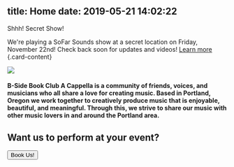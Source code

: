 title: Home
date: 2019-05-21 14:02:22
---

<div class='card'>
<div class='card-image home-blurb'>
<span class='card-title'>Shhh! Secret Show!</span>
</div>

We're playing a SoFar Sounds show at a secret location on Friday, November 22nd! Check back soon for updates and videos! [Learn more](https://www.sofarsounds.com/cities/portland-or/events/29969) {.card-content}

</div>


<img class="homeImg marginCenter z-depth-5" style="max-height: 550px;width: auto;max-width: 100%;" src="/img/bsidecollage.jpg">


#### B-Side Book Club A Cappella is a community of friends, voices, and musicians who all share a love for creating music. Based in Portland, Oregon we work together to creatively produce music that is enjoyable, beautiful, and meaningful. Through this, we strive to share our music with other music lovers in and around the Portland area.


<div class="center">

## Want us to perform at your event?

<p><a href="/contact/" class="center" style="color: white;">
	<button class="z-depth-2 btn">Book Us!</button>
</a></p>
</div>
